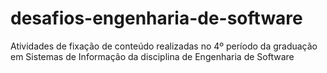# desafios-engenharia-de-software
Atividades de fixação de conteúdo realizadas no 4º período da graduação em Sistemas de Informação da disciplina de Engenharia de Software
